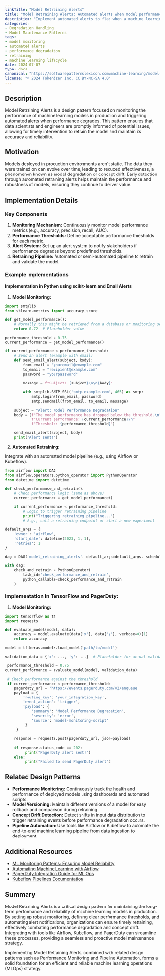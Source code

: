 ```yaml
---
linkTitle: "Model Retraining Alerts"
title: "Model Retraining Alerts: Automated alerts when model performance degrades"
description: "Implement automated alerts to flag when a machine learning model's performance degrades, ensuring timely retraining and consistent accuracy."
categories:
- Degradation Handling
- Model Maintenance Patterns
tags:
- model monitoring
- automated alerts
- performance degradation
- retraining
- machine learning lifecycle
date: 2024-07-07
type: docs
canonical: "https://softwarepatternslexicon.com/machine-learning/model-maintenance-patterns/degradation-handling/model-retraining-alerts"
license: "© 2024 Tokenizer Inc. CC BY-NC-SA 4.0"
---
```



## Description

Model Retraining Alerts is a design pattern focused on monitoring the performance of machine learning models in production and triggering automated alerts when performance degrades. This pattern ensures that data scientists and engineers are promptly informed of potential issues, allowing for timely intervention to retrain the model and maintain its accuracy and reliability.

## Motivation

Models deployed in production environments aren't static. The data they were trained on can evolve over time, leading to reduced effectiveness, a phenomenon known as model degradation or concept drift. Early detection through automated retraining alerts helps maintain the performance and robustness of models, ensuring they continue to deliver value.

## Implementation Details

### Key Components

1. **Monitoring Mechanism:** Continuously monitor model performance metrics (e.g., accuracy, precision, recall, AUC).
2. **Performance Thresholds:** Define acceptable performance thresholds for each metric.
3. **Alert System:** Set up an alert system to notify stakeholders if performance degrades beyond predefined thresholds.
4. **Retraining Pipeline:** Automated or semi-automated pipeline to retrain and validate the model.

### Example Implementations

#### Implementation in Python using scikit-learn and Email Alerts

1. **Model Monitoring:**

```python
import smtplib
from sklearn.metrics import accuracy_score

def get_model_performance():
    # Normally this might be retrieved from a database or monitoring service
    return 0.72  # Placeholder value

performance_threshold = 0.75
current_performance = get_model_performance()

if current_performance < performance_threshold:
    # Send an alert (example with email)
    def send_email_alert(subject, body):
        from_email = "youremail@example.com"
        to_email = "recipient@example.com"
        password = "yourpassword"
        
        message = f"Subject: {subject}\n\n{body}"

        with smtplib.SMTP_SSL('smtp.example.com', 465) as smtp:
            smtp.login(from_email, password)
            smtp.sendmail(from_email, to_email, message)

    subject = "Alert: Model Performance Degradation"
    body = (f"The model performance has dropped below the threshold.\n"
            f"Current performance: {current_performance}\n"
            f"Threshold: {performance_threshold}")

    send_email_alert(subject, body)
    print("Alert sent!")
```

2. **Automated Retraining:**
    
Integrate with an automated model pipeline (e.g., using Airflow or Kubeflow).

```python
from airflow import DAG
from airflow.operators.python_operator import PythonOperator
from datetime import datetime

def check_performance_and_retrain():
    # Check performance logic (same as above)
    current_performance = get_model_performance()

    if current_performance < performance_threshold:
        # Logic to trigger retraining pipeline
        print("Triggering retraining pipeline...")
        # E.g., call a retraining endpoint or start a new experiment

default_args = {
    'owner': 'airflow',
    'start_date': datetime(2023, 1, 1),
    'retries': 1
}

dag = DAG('model_retraining_alerts', default_args=default_args, schedule_interval='@daily')

with dag:
    check_and_retrain = PythonOperator(
        task_id='check_performance_and_retrain',
        python_callable=check_performance_and_retrain
    )
```

### Implementation in TensorFlow and PagerDuty:

1. **Model Monitoring:**

```python
import tensorflow as tf
import requests

def evaluate_model(model, data):
    accuracy = model.evaluate(data['x'], data['y'], verbose=0)[1]
    return accuracy

model = tf.keras.models.load_model('path/to/model')

validation_data = {'x': ..., 'y': ...}  # Placeholder for actual validation dataset

 performance_threshold = 0.75
current_performance = evaluate_model(model, validation_data)

 # Check performance against the threshold
 if current_performance < performance_threshold:
    pagerduty_url = 'https://events.pagerduty.com/v2/enqueue'
    payload = {
        'routing_key': 'your_integration_key',
        'event_action': 'trigger',
        'payload': {
            'summary': 'Model Performance Degradation',
            'severity': 'error',
            'source': 'model-monitoring-script'
         }
     }
    
    response = requests.post(pagerduty_url, json=payload)
    
    if response.status_code == 202:
         print("PagerDuty alert sent!")
    else:
         print("Failed to send PagerDuty alert")
```

## Related Design Patterns

- **Performance Monitoring:** Continuously track the health and performance of deployed models using dashboards and automated scripts.
- **Model Versioning:** Maintain different versions of a model for easy rollback and comparison during retraining.
- **Concept Drift Detection:** Detect shifts in input data distribution to trigger retraining events before performance degradation occurs.
- **Pipeline Automation:** Use tools like Airflow or Kubeflow to automate the end-to-end machine learning pipeline from data ingestion to deployment.

## Additional Resources

- [ML Monitoring Patterns: Ensuring Model Reliability](https://mlmonitoringpatterns.example.com)
- [Automating Machine Learning with Airflow](https://airflowtutorials.example.com)
- [PagerDuty Integration Guide for ML Ops](https://pagerdutymlops.example.com)
- [Kubeflow Pipelines Documentation](https://kubeflowpipelines.docs.example.com)

## Summary

Model Retraining Alerts is a critical design pattern for maintaining the long-term performance and reliability of machine learning models in production. By setting up robust monitoring, defining clear performance thresholds, and automating alert notifications, organizations can ensure timely retraining, effectively combating performance degradation and concept drift. Integrating with tools like Airflow, Kubeflow, and PagerDuty can streamline these processes, providing a seamless and proactive model maintenance strategy.

Implementing Model Retraining Alerts, combined with related design patterns such as Performance Monitoring and Pipeline Automation, forms a solid foundation for an efficient and reliable machine learning operations (MLOps) strategy.
